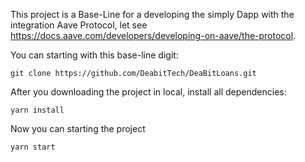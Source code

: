 This project is a Base-Line for a developing the simply Dapp with the integration Aave Protocol, let see https://docs.aave.com/developers/developing-on-aave/the-protocol.

You can starting with this base-line digit:

`git clone https://github.com/DeabitTech/DeaBitLoans.git`

After you downloading the project in local, install all dependencies:

`yarn install`

Now you can starting the project

`yarn start`
